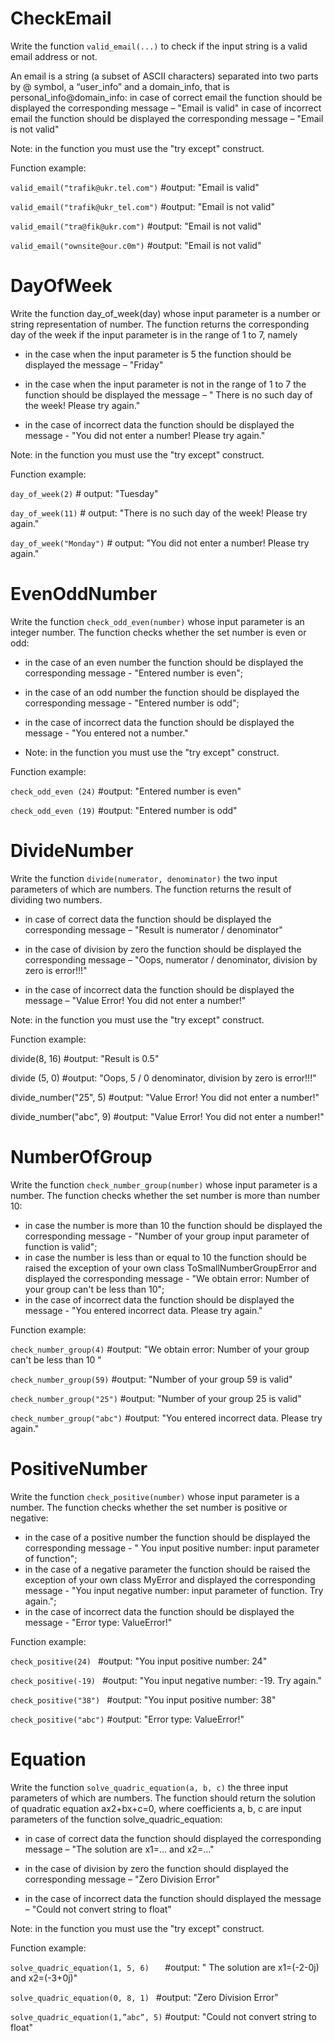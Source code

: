 # CheckEmail

Write the function `valid_email(...)` to check if the input string is a valid email address or not.

An email is a string (a subset of ASCII characters) separated into two parts by @ symbol, a “user_info” and a
domain_info, that is personal_info@domain_info:
in case of correct email the function should be displayed the corresponding message – "Email is valid"
in case of incorrect email the function should be displayed the corresponding message – "Email is not valid"

Note: in the function you must use the "try except" construct.

Function example:

`valid_email("trafik@ukr.tel.com")`          #output:   "Email is valid"

`valid_email("trafik@ukr_tel.com")`        #output:   "Email is not valid"

`valid_email("tra@fik@ukr.com")`           #output:   "Email is not valid"

`valid_email("ownsite@our.c0m")`         #output:   "Email is not valid"

# DayOfWeek

Write the function day_of_week(day) whose input parameter is a number or string representation of number. The function
returns the corresponding day of the week if the input parameter is in the range of 1 to 7, namely

* in the case when the input parameter is 5 the function should be displayed the message – "Friday"

* in the case when the input parameter is not in the range of 1 to 7 the function should be displayed the message – "
  There is no such day of the week! Please try again."

* in the case of incorrect data the function should be displayed the message - "You did not enter a number! Please try
  again."

Note: in the function you must use the "try except" construct.

Function example:

`day_of_week(2)`                     # output:   "Tuesday"

`day_of_week(11)`                     # output:  "There is no such day of the week! Please try again."

`day_of_week("Monday")`       # output:   "You did not enter a number! Please try again."

# EvenOddNumber

Write the function `check_odd_even(number)` whose input parameter is an integer number. The function checks whether the
set number is even or odd:

* in the case of an even number the function should be displayed the corresponding message - "Entered number is even";

* in the case of an odd number the function should be displayed the corresponding message -  "Entered number is odd";

* in the case of incorrect data the function should be displayed the message - "You entered not a number."

* Note: in the function you must use the "try except" construct.

Function example:

`check_odd_even (24)`     #output:    "Entered number is even"

`check_odd_even (19)`     #output:     "Entered number is odd"

# DivideNumber

Write the function `divide(numerator, denominator)` the two input parameters of which are numbers. The function returns
the result of dividing two numbers.

* in case of correct data the function should be displayed the corresponding message – "Result is numerator /
  denominator"

* in the case of division by zero the function should be displayed the corresponding message – "Oops, numerator /
  denominator, division by zero is error!!!"

* in the case of incorrect data the function should be displayed the message – "Value Error! You did not enter a
  number!"

Note: in the function you must use the "try except" construct.

Function example:

divide(8, 16)        #output:   "Result is 0.5"

divide (5, 0)        #output:   "Oops, 5 / 0 denominator, division by zero is error!!!"

divide_number("25", 5)    #output:   "Value Error! You did not enter a number!"

divide_number("abc", 9)  #output:    "Value Error! You did not enter a number!"

# NumberOfGroup

Write the function `check_number_group(number)` whose input parameter is a number. The function checks whether the set
number is more than number 10:

* in case the number is more than 10 the function should be displayed the corresponding message - "Number of your group
  input parameter of function is valid";
* in case the number is less than or equal to 10 the function should be raised the exception of your own class
  ToSmallNumberGroupError and displayed the corresponding message - "We obtain error: Number of your group can't be less
  than 10";
* in the case of incorrect data the function should be displayed the message - "You entered incorrect data. Please try
  again."

Function example:

`check_number_group(4)`       #output:    "We obtain error: Number of your group can't be less than 10 "

`check_number_group(59)`    #output:     "Number of your group 59 is valid"

`check_number_group("25")`                #output:    "Number of your group 25 is valid"

`check_number_group("abc")`              #output:     "You entered incorrect data. Please try again."

# PositiveNumber

Write the function `check_positive(number)` whose input parameter is a number. The function checks whether the set
number is positive or negative:

* in the case of a positive number the function should be displayed the corresponding message - " You input positive
  number: input parameter of function";
* in the case of a negative parameter the function should be raised the exception of your own class MyError and
  displayed the corresponding message - "You input negative number: input parameter of function. Try again.";
* in the case of incorrect data the function should be displayed the message - "Error type: ValueError!"

Function example:

`check_positive(24) `     #output:    "You input positive number: 24"

`check_positive(-19) `    #output:     "You input negative number: -19. Try again."

`check_positive("38") `   #output:    "You input positive number: 38"

`check_positive("abc")`  #output:     "Error type: ValueError!"

# Equation

Write the function `solve_quadric_equation(a, b, c)` the three input parameters of which are numbers. The function
should return
the solution of quadratic equation ax2+bx+c=0, where coefficients a, b, c are input parameters of the function
solve_quadric_equation:

* in case of correct data the function should displayed the corresponding message – "The solution are x1=… and x2=…"

* in the case of division by zero the function should displayed the corresponding message – "Zero Division Error"

* in the case of incorrect data the function should displayed the message – "Could not convert string to float"

Note: in the function you must use the "try except" construct.

Function example:

`solve_quadric_equation(1, 5, 6)   `         #output:   " The solution are x1=(-2-0j) and x2=(-3+0j)"

`solve_quadric_equation(0, 8, 1) `           #output:   "Zero Division Error"

`solve_quadric_equation(1,”abc”, 5)`       #output:   "Could not convert string to float"